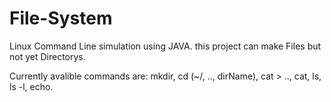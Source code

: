 # File-System
Linux Command Line simulation using JAVA.
this project can make Files but not yet Directorys.

Currently avalible commands are: 
mkdir, cd (~/, .., dirName), cat > .., cat, ls, ls -l, echo.
